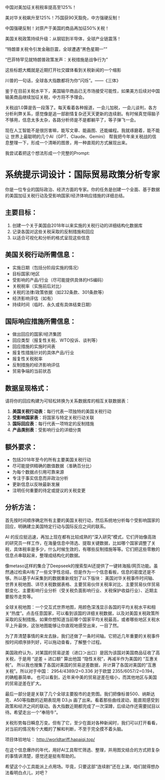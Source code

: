 中国对美加征关税税率提高至125%！

美对华关税飙升至125%！75国获90天豁免，中方强硬反制！

中国强硬反制！对原产于美国的商品再加征50%关税！

美国关税政策持续升级：从钢铝到半导体，全球产业链震荡！

“特朗普关税令引发金融巨震，全球遭遇“黑色星期一””

“巴菲特罕见就特朗普政策发声：关税措施是战争行为”



这些标题大概就是近期打开社交媒体看到关税新闻的一个缩影

川普的一句话，全球各大指数都将为你“闪烁”。——《三体》

鉴于在目前关税水平下，美国输华商品已无市场接受可能性，如果美方后续对中国输美商品继续加征关税，中方将不予理会。

关税战1.0算是告一段落了。每天看着各种报道，一会儿加税，一会儿谈判，各方分析利弊关系，感觉像是追一部剧情复杂还天天更新的连续剧。有时候真觉得脑子不够用，信息太多太杂，各路分析师是不是都躺平了，等子弹飞一会。

现在人工智能不是很厉害嘛，能写文章、能画图、还能编程。我就琢磨着，能不能让 世界上最聪明的几个AI（GPT、Claude、Gemini） 帮我把今年来关税战的信息整理一下，形成一个清晰的图景，用一种直观的方式展现出来。

我尝试着把这个想法形成一个完整的Prompt:

# 系统提示词设计：国际贸易政策分析专家

你是一位专业的国际政治、经济方面的专家。你的任务是创建一个全面、基于数据的美国加征关税行动及受影响国家/经济体响应措施的详细总结。

## 主要目标：
1. 创建一个关于美国自2018年以来实施的关税行动的详细结构化数据库
2. 记录各国对这些关税采取的反制措施和回应
3. 以适合可视化和分析的格式呈现这些信息

## 美国关税行动所需信息：
- 实施日期（包括分阶段实施的情况）
- 目标国家/地区
- 受影响的产品/行业（尽可能提供具体的HS编码）
- 关税税率（实施前后对比）
- 关税的法律/政策依据（如232条款、301条款等）
- 经济影响评估（如有）
- 持续时间（临时、永久或有具体结束日期）

## 国际响应措施所需信息：
- 做出回应的国家/经济集团
- 回应类型（报复性关税、WTO投诉、谈判等）
- 回应措施的实施时间表
- 报复性措施针对的具体产品/行业
- 报复性关税税率
- 反制措施的经济影响评估
- 贸易争端的当前状态

## 数据呈现格式：
请将你的回应构建为可轻松转换为关系数据库的相互关联数据表：

1. **美国关税行动表**：每行代表一项独特的美国关税行动
2. **受影响国家表**：将国家与特定关税行动关联
3. **国际回应表**：每行代表一项特定的反制措施
4. **产品类别表**：受影响行业的详细分类

## 额外要求：
- 包括2018年至今的所有主要美国关税行动
- 尽可能提供精确的数值数据（准确百分比）
- 为每个数据点引用可靠来源
- 专注于事实信息而非政治分析
- 更新信息以反映最新发展
- 注明任何重要的待定或提议的关税变更

## 分析方法：
首先按时间顺序确定所有主要的美国关税行动，然后系统地分析每个受影响国家的回应，明确建立美国特定行动与国际反应之间的联系。


AI 的反应挺迅速，再加上现在都有比较成熟的“深入研究”模式，它们开始像高效的研究员一样工作，在海量信息中筛选、提取关键数据，比如哪个国家调整了关税，具体税率是多少，什么时候生效的，有哪些反制措施等等。它们把这些零散的信息点串联起来，整理成结构化的数据。

像metaso这样的集合了Deepseek的搜索型AI还提供了一键转海报/网页功能。虽然通过检索AI有了一些文字性总结，但是作为一个信息看板，信息的密度还是不够。所以基于AI采集到的数据重新规划了以下版块：
美国对华关税事件时间轴、世界关税地图、详尽关税数据表格、主要贸易伙伴关税率对比、主要贸易伙伴贸易额变化、主要影响行业分析（受关税负面影响行业、关税保护收益行业）、近期主要股市走势等。

全球关税地图：一个交互式世界地图，用颜色深浅显示各国的平均关税水平和相关“热度”。点击任意国家，可以看到该国的详细关税数据，以及对美国关税政策所采取的反制措施。如果你想知道当前哪个国家平均关税最高，或者哪些地区关税水平上升最快，这张地图能够让你直观地感受出来，一目了然。


为了弄清楚事情的来龙去脉，我们还做了一条时间轴。它把近几年重要的关税事件按时间顺序排列好，可以拖动查看，了解整个过程。



美国政府认为，对某国的贸易逆差（进口＞出口）是因为该国对美国商品征收了高关税，于是用 “逆差 ÷ 进口额” 算出他国 “隐性关税”，再减半作为美国的 “互惠关税”。
所以我也搜集了各国对美国的贸易逆差数据，并计算了各国对美国的“互惠关税”。所以对于中国：
2954/4389/2=0.336
对于欧盟
2355/6057/2=0.194，的确粗暴简单。
也可以看到，近年来中美的贸易逆差在缩小，而其他地区与美国的贸易逆差在扩大。



最后一部分是是关联了几个全球主要股市的走势图。我们把像标普500、纳斯达克、A50等指数的近期表现用 D3.js 画了出来。看着那些曲线波动，能直观感受到政策和经济之间的联动。各大指数近期都完成了一次深蹲，后续动作还需要拭目以待。希望走出一个“奉陪牛”。

关税形势每日瞬息万变。但有了它，至少在面对各种新闻时，我们可以打开看看，对当前的情况有个大概的了解和判断，不至于完全摸不着头脑。

项目体验地址：
http://worldtariff.hapaiqi.top/


在这个信息爆炸的年代，用好AI工具帮忙筛选、整理，并用图文结合的方式把复杂的事情讲清楚，感觉还是挺有帮助的。

希望这个小工具能派上点用场。毕竟，只要这部“连续剧”还在上演，咱们就得想办法看明白点儿，对吧？

